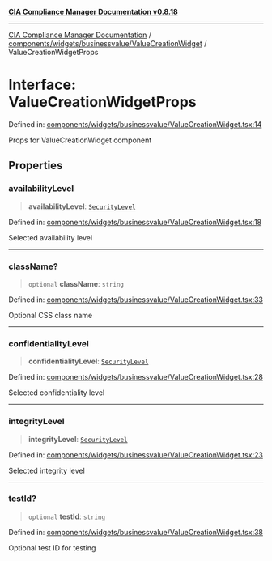[**CIA Compliance Manager Documentation v0.8.18**](../../../../../README.md)

***

[CIA Compliance Manager Documentation](../../../../../modules.md) / [components/widgets/businessvalue/ValueCreationWidget](../README.md) / ValueCreationWidgetProps

# Interface: ValueCreationWidgetProps

Defined in: [components/widgets/businessvalue/ValueCreationWidget.tsx:14](https://github.com/Hack23/cia-compliance-manager/blob/509f2f6138f4e24aa7fe1ae9432ec1ccefbe5f32/src/components/widgets/businessvalue/ValueCreationWidget.tsx#L14)

Props for ValueCreationWidget component

## Properties

### availabilityLevel

> **availabilityLevel**: [`SecurityLevel`](../../../../../types/cia/type-aliases/SecurityLevel.md)

Defined in: [components/widgets/businessvalue/ValueCreationWidget.tsx:18](https://github.com/Hack23/cia-compliance-manager/blob/509f2f6138f4e24aa7fe1ae9432ec1ccefbe5f32/src/components/widgets/businessvalue/ValueCreationWidget.tsx#L18)

Selected availability level

***

### className?

> `optional` **className**: `string`

Defined in: [components/widgets/businessvalue/ValueCreationWidget.tsx:33](https://github.com/Hack23/cia-compliance-manager/blob/509f2f6138f4e24aa7fe1ae9432ec1ccefbe5f32/src/components/widgets/businessvalue/ValueCreationWidget.tsx#L33)

Optional CSS class name

***

### confidentialityLevel

> **confidentialityLevel**: [`SecurityLevel`](../../../../../types/cia/type-aliases/SecurityLevel.md)

Defined in: [components/widgets/businessvalue/ValueCreationWidget.tsx:28](https://github.com/Hack23/cia-compliance-manager/blob/509f2f6138f4e24aa7fe1ae9432ec1ccefbe5f32/src/components/widgets/businessvalue/ValueCreationWidget.tsx#L28)

Selected confidentiality level

***

### integrityLevel

> **integrityLevel**: [`SecurityLevel`](../../../../../types/cia/type-aliases/SecurityLevel.md)

Defined in: [components/widgets/businessvalue/ValueCreationWidget.tsx:23](https://github.com/Hack23/cia-compliance-manager/blob/509f2f6138f4e24aa7fe1ae9432ec1ccefbe5f32/src/components/widgets/businessvalue/ValueCreationWidget.tsx#L23)

Selected integrity level

***

### testId?

> `optional` **testId**: `string`

Defined in: [components/widgets/businessvalue/ValueCreationWidget.tsx:38](https://github.com/Hack23/cia-compliance-manager/blob/509f2f6138f4e24aa7fe1ae9432ec1ccefbe5f32/src/components/widgets/businessvalue/ValueCreationWidget.tsx#L38)

Optional test ID for testing
